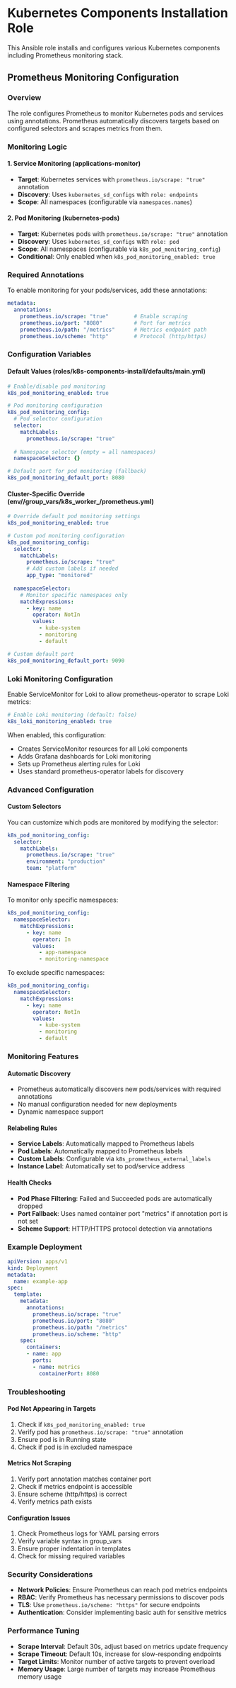 # Kubernetes Components Installation Role

This Ansible role installs and configures various Kubernetes components including Prometheus monitoring stack.

## Prometheus Monitoring Configuration

### Overview

The role configures Prometheus to monitor Kubernetes pods and services using annotations. Prometheus automatically discovers targets based on configured selectors and scrapes metrics from them.

### Monitoring Logic

#### 1. Service Monitoring (applications-monitor)
- **Target**: Kubernetes services with `prometheus.io/scrape: "true"` annotation
- **Discovery**: Uses `kubernetes_sd_configs` with `role: endpoints`
- **Scope**: All namespaces (configurable via `namespaces.names`)

#### 2. Pod Monitoring (kubernetes-pods)
- **Target**: Kubernetes pods with `prometheus.io/scrape: "true"` annotation
- **Discovery**: Uses `kubernetes_sd_configs` with `role: pod`
- **Scope**: All namespaces (configurable via `k8s_pod_monitoring_config`)
- **Conditional**: Only enabled when `k8s_pod_monitoring_enabled: true`

### Required Annotations

To enable monitoring for your pods/services, add these annotations:

```yaml
metadata:
  annotations:
    prometheus.io/scrape: "true"        # Enable scraping
    prometheus.io/port: "8080"          # Port for metrics
    prometheus.io/path: "/metrics"      # Metrics endpoint path
    prometheus.io/scheme: "http"        # Protocol (http/https)
```

### Configuration Variables

#### Default Values (roles/k8s-components-install/defaults/main.yml)

```yaml
# Enable/disable pod monitoring
k8s_pod_monitoring_enabled: true

# Pod monitoring configuration
k8s_pod_monitoring_config:
  # Pod selector configuration
  selector:
    matchLabels:
      prometheus.io/scrape: "true"
  
  # Namespace selector (empty = all namespaces)
  namespaceSelector: {}

# Default port for pod monitoring (fallback)
k8s_pod_monitoring_default_port: 8080
```

#### Cluster-Specific Override (env/<cluster>/group_vars/k8s_worker_<cluster>/prometheus.yml)

```yaml
# Override default pod monitoring settings
k8s_pod_monitoring_enabled: true

# Custom pod monitoring configuration
k8s_pod_monitoring_config:
  selector:
    matchLabels:
      prometheus.io/scrape: "true"
      # Add custom labels if needed
      app_type: "monitored"
  
  namespaceSelector:
    # Monitor specific namespaces only
    matchExpressions:
      - key: name
        operator: NotIn
        values:
          - kube-system
          - monitoring
          - default

# Custom default port
k8s_pod_monitoring_default_port: 9090
```

### Loki Monitoring Configuration

Enable ServiceMonitor for Loki to allow prometheus-operator to scrape Loki metrics:

```yaml
# Enable Loki monitoring (default: false)
k8s_loki_monitoring_enabled: true
```

When enabled, this configuration:
- Creates ServiceMonitor resources for all Loki components
- Adds Grafana dashboards for Loki monitoring
- Sets up Prometheus alerting rules for Loki
- Uses standard prometheus-operator labels for discovery

### Advanced Configuration

#### Custom Selectors

You can customize which pods are monitored by modifying the selector:

```yaml
k8s_pod_monitoring_config:
  selector:
    matchLabels:
      prometheus.io/scrape: "true"
      environment: "production"
      team: "platform"
```

#### Namespace Filtering

To monitor only specific namespaces:

```yaml
k8s_pod_monitoring_config:
  namespaceSelector:
    matchExpressions:
      - key: name
        operator: In
        values:
          - app-namespace
          - monitoring-namespace
```

To exclude specific namespaces:

```yaml
k8s_pod_monitoring_config:
  namespaceSelector:
    matchExpressions:
      - key: name
        operator: NotIn
        values:
          - kube-system
          - monitoring
          - default
```

### Monitoring Features

#### Automatic Discovery
- Prometheus automatically discovers new pods/services with required annotations
- No manual configuration needed for new deployments
- Dynamic namespace support

#### Relabeling Rules
- **Service Labels**: Automatically mapped to Prometheus labels
- **Pod Labels**: Automatically mapped to Prometheus labels
- **Custom Labels**: Configurable via `k8s_prometheus_external_labels`
- **Instance Label**: Automatically set to pod/service address

#### Health Checks
- **Pod Phase Filtering**: Failed and Succeeded pods are automatically dropped
- **Port Fallback**: Uses named container port "metrics" if annotation port is not set
- **Scheme Support**: HTTP/HTTPS protocol detection via annotations

### Example Deployment

```yaml
apiVersion: apps/v1
kind: Deployment
metadata:
  name: example-app
spec:
  template:
    metadata:
      annotations:
        prometheus.io/scrape: "true"
        prometheus.io/port: "8080"
        prometheus.io/path: "/metrics"
        prometheus.io/scheme: "http"
    spec:
      containers:
      - name: app
        ports:
        - name: metrics
          containerPort: 8080
```

### Troubleshooting

#### Pod Not Appearing in Targets
1. Check if `k8s_pod_monitoring_enabled: true`
2. Verify pod has `prometheus.io/scrape: "true"` annotation
3. Ensure pod is in Running state
4. Check if pod is in excluded namespace

#### Metrics Not Scraping
1. Verify port annotation matches container port
2. Check if metrics endpoint is accessible
3. Ensure scheme (http/https) is correct
4. Verify metrics path exists

#### Configuration Issues
1. Check Prometheus logs for YAML parsing errors
2. Verify variable syntax in group_vars
3. Ensure proper indentation in templates
4. Check for missing required variables

### Security Considerations

- **Network Policies**: Ensure Prometheus can reach pod metrics endpoints
- **RBAC**: Verify Prometheus has necessary permissions to discover pods
- **TLS**: Use `prometheus.io/scheme: "https"` for secure endpoints
- **Authentication**: Consider implementing basic auth for sensitive metrics

### Performance Tuning

- **Scrape Interval**: Default 30s, adjust based on metrics update frequency
- **Scrape Timeout**: Default 10s, increase for slow-responding endpoints
- **Target Limits**: Monitor number of active targets to prevent overload
- **Memory Usage**: Large number of targets may increase Prometheus memory usage
